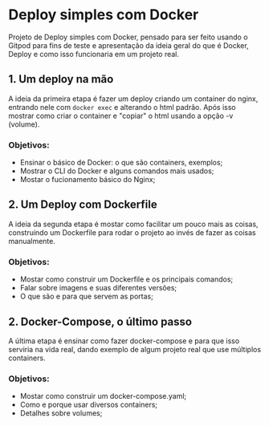 # Deploy simples com Docker

Projeto de Deploy simples com Docker, pensado para ser feito usando o Gitpod para fins de teste e apresentação da ideia geral do que é Docker, Deploy e como isso funcionaria em um projeto real.

## 1. Um deploy na mão

A ideia da primeira etapa é fazer um deploy criando um container do nginx, entrando nele com `docker exec` e alterando o html padrão. Após isso mostrar como criar o container e "copiar" o html usando a opção -v (volume).

### Objetivos:
   * Ensinar o básico de Docker: o que são containers, exemplos;
   * Mostrar o CLI do Docker e alguns comandos mais usados;
   * Mostar o fucionamento básico do Nginx;

## 2. Um Deploy com Dockerfile

A ideia da segunda etapa é mostar como facilitar um pouco mais as coisas, construindo um Dockerfile para rodar o projeto ao invés de fazer as coisas manualmente.

### Objetivos:
   * Mostar como construir um Dockerfile e os principais comandos;
   * Falar sobre imagens e suas diferentes versões;
   * O que são e para que servem as portas;

## 2. Docker-Compose, o último passo

A última etapa é ensinar como fazer docker-compose e para que isso serviria na vida real, dando exemplo de algum projeto real que use múltiplos containers.

### Objetivos:
   * Mostar como construir um docker-compose.yaml;
   * Como e porque usar diversos containers;
   * Detalhes sobre volumes;